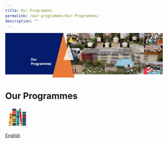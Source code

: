 ```yaml
---
title: Our Programmes
permalink: /our-programmes/Our-Programmes/
description: ""
---
```

![](/images/OurProgrammes1.png)

Our Programmes
==============

<p><a href="/our-programmes/IP-Core-Curriculum/English/)"><img style="width:15%" src="/images/Eng.jpeg"></a></p>

[English](/our-programmes/IP-Core-Curriculum/English/)